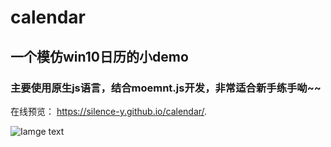 # calendar
## 一个模仿win10日历的小demo
### 主要使用原生js语言，结合moemnt.js开发，非常适合新手练手呦~~
在线预览： https://silence-y.github.io/calendar/.

![Iamge text](https://github.com/Silence-Y/img-storage/blob/master/calendar.png)

